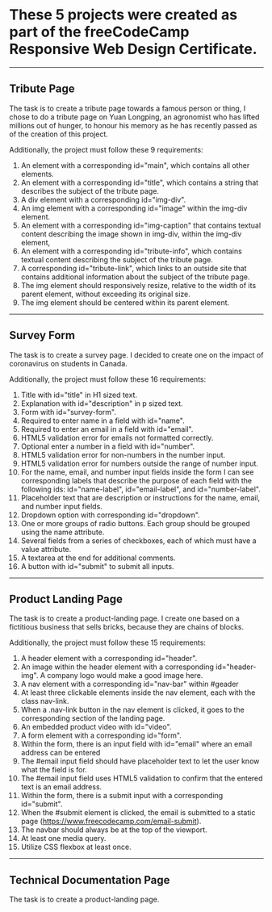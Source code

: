 # These 5 projects were created as part of the freeCodeCamp Responsive Web Design Certificate.
---
## Tribute Page
The task is to create a tribute page towards a famous person or thing, I chose to do a tribute page on Yuan Longping, an agronomist who has lifted millions out of hunger, to honour his memory as he has recently passed as of the creation of this project.

Additionally, the project must follow these 9 requirements:
1. An element with a corresponding id="main", which contains all other elements.
2. An element with a corresponding id="title", which contains a string that describes the subject of the tribute page.
3. A div element with a corresponding id="img-div".
4. An img element with a corresponding id="image" within the img-div element.
5. An element with a corresponding id="img-caption" that contains textual content describing the image shown in img-div, within the img-div element, 
6. An element with a corresponding id="tribute-info", which contains textual content describing the subject of the tribute page.
7. A corresponding id="tribute-link", which links to an outside site that contains additional information about the subject of the tribute page. 
8. The img element should responsively resize, relative to the width of its parent element, without exceeding its original size.
9. The img element should be centered within its parent element.
---
## Survey Form
The task is to create a survey page. I decided to create one on the impact of coronavirus on students in Canada.

Additionally, the project must follow these 16 requirements:
1. Title with id="title" in H1 sized text.
2. Explanation with id="description" in p sized text.
3. Form with id="survey-form".
4. Required to enter name in a field with id="name".
5. Required to enter an email in a field with id="email".
6. HTML5 validation error for emails not formatted correctly. 
7. Optional enter a number in a field with id="number".
8. HTML5 validation error for non-numbers in the number input.
9. HTML5 validation error for numbers outside the range of number input.
10. For the name, email, and number input fields inside the form I can see corresponding labels that describe the purpose of each field with the following ids: id="name-label", id="email-label", and id="number-label".
11. Placeholder text that are description or instructions for the name, email, and number input fields.
12. Dropdown option with corresponding id="dropdown".
13. One or more groups of radio buttons. Each group should be grouped using the name attribute.
14. Several fields from a series of checkboxes, each of which must have a value attribute.
15. A textarea at the end for additional comments.
16. A button with id="submit" to submit all inputs.
---
## Product Landing Page
The task is to create a product-landing page. I create one based on a fictitious business that sells bricks, because they are chains of blocks.

Additionally, the project must follow these 15 requirements:
1. A header element with a corresponding id="header".
2. An image within the header element with a corresponding id="header-img". A company logo would make a good image here.
3. A nav element with a corresponding id="nav-bar" within #geader
4. At least three clickable elements inside the nav element, each with the class nav-link.
5. When a .nav-link button in the nav element is clicked, it goes to the corresponding section of the landing page.
6. An embedded product video with id="video".
7. A form element with a corresponding id="form".
8. Within the form, there is an input field with id="email" where an email address can be entered
9. The #email input field should have placeholder text to let the user know what the field is for.
10. The #email input field uses HTML5 validation to confirm that the entered text is an email address.
11. Within the form, there is a submit input with a corresponding id="submit".
12. When the #submit element is clicked, the email is submitted to a static page (https://www.freecodecamp.com/email-submit).
13. The navbar should always be at the top of the viewport.
14. At least one media query.
15. Utilize CSS flexbox at least once.
---
## Technical Documentation Page
The task is to create a product-landing page.

